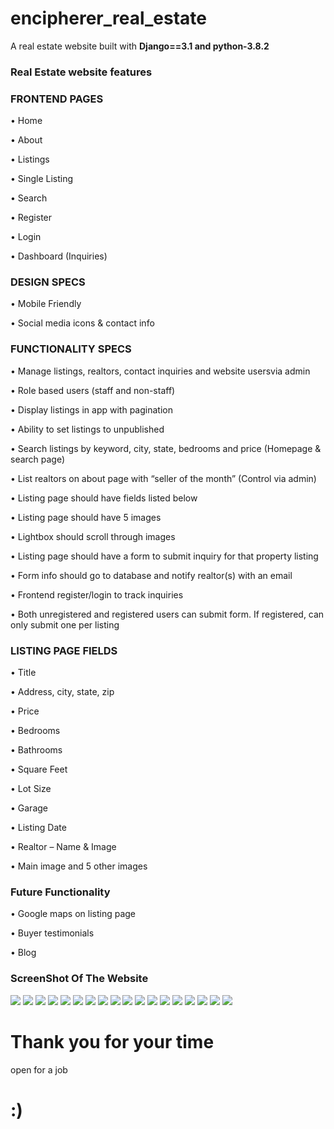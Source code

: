 # encipherer_real_estate
A real estate website built with <b>Django==3.1 and python-3.8.2</b> 

<h3>Real Estate website features</h3>
<h3>FRONTEND PAGES</h3>

<p>•	Home</p>
<p>•	About</p>
<p>•	Listings</p>
<p>•	Single Listing</p>
<p>•	Search</p>
<p>•	Register</p>
<p>•	Login</p>
<p>•	Dashboard (Inquiries)</p>

<h3>DESIGN SPECS</h3>
<p>•	Mobile Friendly</b>
<p>•	Social media icons & contact info</p>

<h3>FUNCTIONALITY SPECS</h3>
<p>•	Manage listings, realtors, contact inquiries and website usersvia admin</p>
<p>•	Role based users (staff and non-staff)</p>
<p>•	Display listings in app with pagination</p>
<p>•	Ability to set listings to unpublished</p>
<p>•	Search listings by keyword, city, state, bedrooms and price (Homepage & search page)</p>
<p>•	List realtors on about page with “seller of the month” (Control via admin)</p>
<p>•	Listing page should have fields listed below</p>
<p>•	Listing page should have 5 images</p>
<p>•	Lightbox should scroll through images</p>
<p>•	Listing page should have a form to submit inquiry for that property listing</p>
<p>•	Form info should go to database and notify realtor(s) with an email</p>
<p>•	Frontend register/login to track inquiries</p>
<p>•	Both unregistered and registered users can submit form. If registered, can only submit one per listing</p>

<h3>LISTING PAGE FIELDS</h3>
<p>•	Title</p>
<p>•	Address, city, state, zip</p>
<p>•	Price</p>
<p>•	Bedrooms</p>
<p>•	Bathrooms</p>
<p>•	Square Feet</p>
<p>•	Lot Size</p>
<p>•	Garage</p>
<p>•	Listing Date</p>
<p>•	Realtor – Name & Image</p>
<p>•	Main image and 5 other images</p>

<h3>Future Functionality</h3>
<p>•	Google maps on listing page</p>
<p>•	Buyer testimonials</p>
<p>•	Blog</p>

<h3>ScreenShot Of The Website</h3>
<img src="https://github.com/keniiy/encipherer_real_estate/blob/Encipherer_real_estate/screenshot/home%20without%20login%20picture.png">
<img src="https://github.com/keniiy/encipherer_real_estate/blob/Encipherer_real_estate/screenshot/admin.png">
<img src="https://github.com/keniiy/encipherer_real_estate/blob/Encipherer_real_estate/screenshot/agentscreenshot%20dynamic.png">
<img src="https://github.com/keniiy/encipherer_real_estate/blob/Encipherer_real_estate/screenshot/dynamic%20latest.png">
<img src="https://github.com/keniiy/encipherer_real_estate/blob/Encipherer_real_estate/screenshot/featured%20product%20home.png">
<img src="https://github.com/keniiy/encipherer_real_estate/blob/Encipherer_real_estate/screenshot/listing%20with%20realtor%20of%20the%20month.png">
<img src="https://github.com/keniiy/encipherer_real_estate/blob/Encipherer_real_estate/screenshot/home%20screen%20without%20login%20search.png">
<img src="https://github.com/keniiy/encipherer_real_estate/blob/Encipherer_real_estate/screenshot/login_page.png">
<img src="https://github.com/keniiy/encipherer_real_estate/blob/Encipherer_real_estate/screenshot/register.png">
<img src="https://github.com/keniiy/encipherer_real_estate/blob/Encipherer_real_estate/screenshot/search%20by%20price%2050%2C000%2C000.png">
<img src="https://github.com/keniiy/encipherer_real_estate/blob/Encipherer_real_estate/screenshot/search%20by%20price.png">
<img src="https://github.com/keniiy/encipherer_real_estate/blob/Encipherer_real_estate/screenshot/signup_complete.png">
<img src="https://github.com/keniiy/encipherer_real_estate/blob/Encipherer_real_estate/screenshot/single%20liting_page.png">
<img src="https://github.com/keniiy/encipherer_real_estate/blob/Encipherer_real_estate/screenshot/single_listing%20page%20inquiry.png">
<img src="https://github.com/keniiy/encipherer_real_estate/blob/Encipherer_real_estate/screenshot/single_listing_error%20message.png">
<img src="https://github.com/keniiy/encipherer_real_estate/blob/Encipherer_real_estate/screenshot/single_listing_success_message.png">
<img src="https://github.com/keniiy/encipherer_real_estate/blob/Encipherer_real_estate/screenshot/singlelisting2.png">
<img src="https://github.com/keniiy/encipherer_real_estate/blob/Encipherer_real_estate/screenshot/user_board%20login.png">

<h1>Thank you for your time</h1> open for a job <h1><b>:)</b?</h1>
